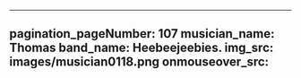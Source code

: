------
pagination_pageNumber: 107
musician_name: Thomas
band_name: Heebeejeebies.
img_src: images/musician0118.png
onmouseover_src: 
------